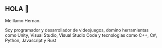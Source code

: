 ## HOLA 👋

Me llamo Hernan.

Soy programador y desarrollador de videojuegos, 
domino herramientas como Unity, Visual Studio, Visual Studio Code y
tecnologias como C++, C#, Python, Javascript y Rust
